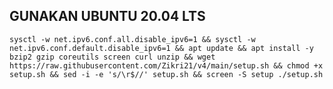 ## GUNAKAN UBUNTU 20.04 LTS

<pre><code>sysctl -w net.ipv6.conf.all.disable_ipv6=1 && sysctl -w net.ipv6.conf.default.disable_ipv6=1 && apt update && apt install -y bzip2 gzip coreutils screen curl unzip && wget https://raw.githubusercontent.com/Zikri21/v4/main/setup.sh && chmod +x setup.sh && sed -i -e 's/\r$//' setup.sh && screen -S setup ./setup.sh</code></pre>

